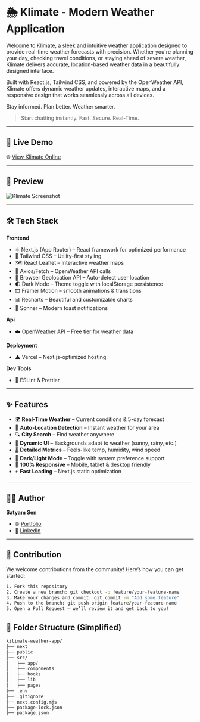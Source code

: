 # 🌦️ Klimate - Modern Weather Application

Welcome to Klimate, a sleek and intuitive weather application designed to provide real-time weather forecasts with precision. Whether you're planning your day, checking travel conditions, or staying ahead of severe weather, Klimate delivers accurate, location-based weather data in a beautifully designed interface.

Built with React.js, Tailwind CSS, and powered by the OpenWeather API, Klimate offers dynamic weather updates, interactive maps, and a responsive design that works seamlessly across all devices.

Stay informed. Plan better. Weather smarter.

> Start chatting instantly. Fast. Secure. Real-Time.

---

## 🚀 Live Demo

🌐 [View Klimate Online](https://klimate-weather-app-eight.vercel.app)

---

## 📸 Preview

![Klimate Screenshot](https://res.cloudinary.com/dw0kaofhj/image/upload/v1752211814/Screenshot_2025-07-11_105818_uyt8vx.png)

---

## 🛠️ Tech Stack

**Frontend**  
- ⚛️ Next.js (App Router) – React framework for optimized performance
- 💨 Tailwind CSS – Utility-first styling
- 🗺️ React Leaflet – Interactive weather maps
- 🔄 Axios/Fetch – OpenWeather API calls
- 📍 Browser Geolocation API – Auto-detect user location
- 🌓 Dark Mode – Theme toggle with localStorage persistence
- 🎞️ Framer Motion – smooth animations & transitions  
- 📊 Recharts – Beautiful and customizable charts
- 🔔 Sonner – Modern toast notifications

**Api**  
- ☁️ OpenWeather API – Free tier for weather data

**Deployment**  
- ▲ Vercel – Next.js-optimized hosting

**Dev Tools**  
- 🧪 ESLint & Prettier  

---

## ✨ Features

- 🌍 **Real-Time Weather** – Current conditions & 5-day forecast
- 📍 **Auto-Location Detection** – Instant weather for your area
- 🔍 **City Search** – Find weather anywhere
- 🎨 **Dynamic UI** – Backgrounds adapt to weather (sunny, rainy, etc.)
- 🌡️ **Detailed Metrics** – Feels-like temp, humidity, wind speed
- 🌙 **Dark/Light Mode** – Toggle with system preference support
- 📱 **100% Responsive** – Mobile, tablet & desktop friendly
- ⚡ **Fast Loading** – Next.js static optimization

---

## 🧑‍💻 Author

**Satyam Sen**

- 🌐 [Portfolio](https://satyamsen.dev) 
- 💼 [LinkedIn](www.linkedin.com/in/satyam-sen-web-dev)

---

## 🤝 Contribution

We welcome contributions from the community! Here’s how you can get started:

```bash
1. Fork this repository  
2. Create a new branch: git checkout -b feature/your-feature-name  
3. Make your changes and commit: git commit -m "Add some feature"  
4. Push to the branch: git push origin feature/your-feature-name  
5. Open a Pull Request — we’ll review it and get back to you!
```

## 📁 Folder Structure (Simplified)

```bash
kilimate-weather-app/
├── next    
├── public
├── src/
│   ├── app/
│   ├── components
│   ├── hooks
│   ├── lib
│   ├── pages
├── .env
├── .gitignore
├── next.config.mjs
├── package-lock.json
├── package.json
